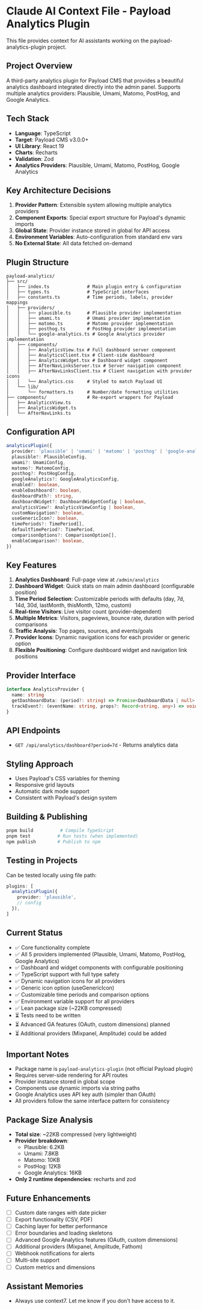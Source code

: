 # Claude AI Context File - Payload Analytics Plugin

This file provides context for AI assistants working on the payload-analytics-plugin project.

## Project Overview
A third-party analytics plugin for Payload CMS that provides a beautiful analytics dashboard integrated directly into the admin panel. Supports multiple analytics providers: Plausible, Umami, Matomo, PostHog, and Google Analytics.

## Tech Stack
- **Language**: TypeScript
- **Target**: Payload CMS v3.0.0+
- **UI Library**: React 19
- **Charts**: Recharts
- **Validation**: Zod
- **Analytics Providers**: Plausible, Umami, Matomo, PostHog, Google Analytics

## Key Architecture Decisions
1. **Provider Pattern**: Extensible system allowing multiple analytics providers
2. **Component Exports**: Special export structure for Payload's dynamic imports
3. **Global State**: Provider instance stored in global for API access
4. **Environment Variables**: Auto-configuration from standard env vars
5. **No External State**: All data fetched on-demand

## Plugin Structure
```
payload-analytics/
├── src/
│   ├── index.ts              # Main plugin entry & configuration
│   ├── types.ts              # TypeScript interfaces
│   ├── constants.ts          # Time periods, labels, provider mappings
│   ├── providers/
│   │   ├── plausible.ts      # Plausible provider implementation
│   │   ├── umami.ts          # Umami provider implementation
│   │   ├── matomo.ts         # Matomo provider implementation
│   │   ├── posthog.ts        # PostHog provider implementation
│   │   └── google-analytics.ts # Google Analytics provider implementation
│   ├── components/
│   │   ├── AnalyticsView.tsx # Full dashboard server component
│   │   ├── AnalyticsClient.tsx # Client-side dashboard
│   │   ├── AnalyticsWidget.tsx # Dashboard widget component
│   │   ├── AfterNavLinksServer.tsx # Server navigation component
│   │   ├── AfterNavLinksClient.tsx # Client navigation with provider icons
│   │   └── Analytics.css     # Styled to match Payload UI
│   └── lib/
│       └── formatters.ts     # Number/date formatting utilities
├── components/               # Re-export wrappers for Payload
│   ├── AnalyticsView.ts
│   ├── AnalyticsWidget.ts
│   └── AfterNavLinks.ts
```

## Configuration API
```typescript
analyticsPlugin({
  provider: 'plausible' | 'umami' | 'matomo' | 'posthog' | 'google-analytics' | AnalyticsProvider,
  plausible?: PlausibleConfig,
  umami?: UmamiConfig,
  matomo?: MatomoConfig,
  posthog?: PostHogConfig,
  googleAnalytics?: GoogleAnalyticsConfig,
  enabled?: boolean,
  enableDashboard?: boolean,
  dashboardPath?: string,
  dashboardWidget?: DashboardWidgetConfig | boolean,
  analyticsView?: AnalyticsViewConfig | boolean,
  customNavigation?: boolean,
  useGenericIcon?: boolean,
  timePeriods?: TimePeriod[],
  defaultTimePeriod?: TimePeriod,
  comparisonOptions?: ComparisonOption[],
  enableComparison?: boolean,
})
```

## Key Features
1. **Analytics Dashboard**: Full-page view at `/admin/analytics`
2. **Dashboard Widget**: Quick stats on main admin dashboard (configurable position)
3. **Time Period Selection**: Customizable periods with defaults (day, 7d, 14d, 30d, lastMonth, thisMonth, 12mo, custom)
4. **Real-time Visitors**: Live visitor count (provider-dependent)
5. **Multiple Metrics**: Visitors, pageviews, bounce rate, duration with period comparisons
6. **Traffic Analysis**: Top pages, sources, and events/goals
7. **Provider Icons**: Dynamic navigation icons for each provider or generic option
8. **Flexible Positioning**: Configure dashboard widget and navigation link positions

## Provider Interface
```typescript
interface AnalyticsProvider {
  name: string
  getDashboardData: (period?: string) => Promise<DashboardData | null>
  trackEvent?: (eventName: string, props?: Record<string, any>) => void
}
```

## API Endpoints
- `GET /api/analytics/dashboard?period=7d` - Returns analytics data

## Styling Approach
- Uses Payload's CSS variables for theming
- Responsive grid layouts
- Automatic dark mode support
- Consistent with Payload's design system

## Building & Publishing
```bash
pnpm build          # Compile TypeScript
pnpm test          # Run tests (when implemented)
npm publish        # Publish to npm
```

## Testing in Projects
Can be tested locally using file path:
```typescript
plugins: [
  analyticsPlugin({
    provider: 'plausible',
    // config
  }),
]
```

## Current Status
- ✅ Core functionality complete
- ✅ All 5 providers implemented (Plausible, Umami, Matomo, PostHog, Google Analytics)
- ✅ Dashboard and widget components with configurable positioning
- ✅ TypeScript support with full type safety
- ✅ Dynamic navigation icons for all providers
- ✅ Generic icon option (useGenericIcon)
- ✅ Customizable time periods and comparison options
- ✅ Environment variable support for all providers
- ✅ Lean package size (~22KB compressed)
- ⏳ Tests need to be written
- ⏳ Advanced GA features (OAuth, custom dimensions) planned
- ⏳ Additional providers (Mixpanel, Amplitude) could be added

## Important Notes
- Package name is `payload-analytics-plugin` (not official Payload plugin)
- Requires server-side rendering for API routes
- Provider instance stored in global scope
- Components use dynamic imports via string paths
- Google Analytics uses API key auth (simpler than OAuth)
- All providers follow the same interface pattern for consistency

## Package Size Analysis
- **Total size**: ~22KB compressed (very lightweight)
- **Provider breakdown**:
  - Plausible: 6.2KB
  - Umami: 7.8KB
  - Matomo: 10KB
  - PostHog: 12KB
  - Google Analytics: 16KB
- **Only 2 runtime dependencies**: recharts and zod

## Future Enhancements
- [ ] Custom date ranges with date picker
- [ ] Export functionality (CSV, PDF)
- [ ] Caching layer for better performance
- [ ] Error boundaries and loading skeletons
- [ ] Advanced Google Analytics features (OAuth, custom dimensions)
- [ ] Additional providers (Mixpanel, Amplitude, Fathom)
- [ ] Webhook notifications for alerts
- [ ] Multi-site support
- [ ] Custom metrics and dimensions

## Assistant Memories
- Always use context7. Let me know if you don't have access to it.